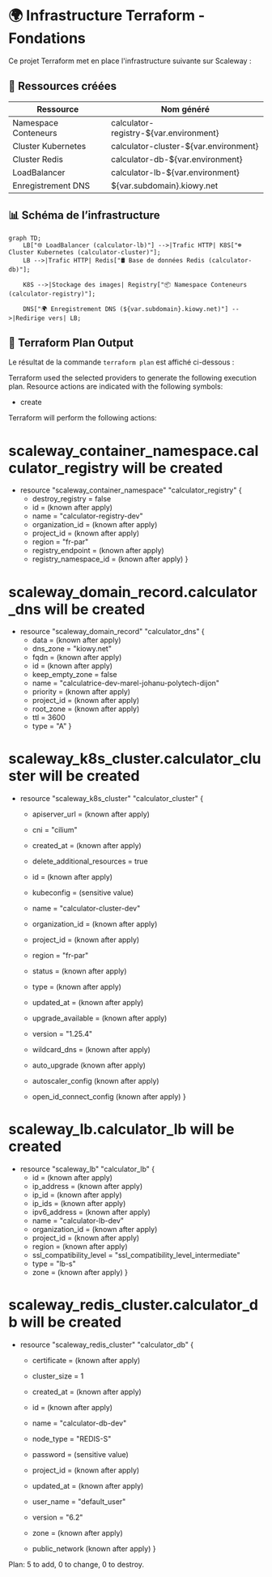 # 🌍 Infrastructure Terraform - Fondations

Ce projet Terraform met en place l'infrastructure suivante sur Scaleway :

## 📌 Ressources créées

| Ressource                   | Nom généré |
|-----------------------------|--------------------------------------|
| Namespace Conteneurs        | calculator-registry-${var.environment} |
| Cluster Kubernetes          | calculator-cluster-${var.environment} |
| Cluster Redis               | calculator-db-${var.environment} |
| LoadBalancer                | calculator-lb-${var.environment} |
| Enregistrement DNS          | ${var.subdomain}.kiowy.net |

## 📊 Schéma de l’infrastructure

```mermaid
graph TD;
    LB["🌐 LoadBalancer (calculator-lb)"] -->|Trafic HTTP| K8S["☸️ Cluster Kubernetes (calculator-cluster)"];
    LB -->|Trafic HTTP| Redis["🛢️ Base de données Redis (calculator-db)"];

    K8S -->|Stockage des images| Registry["📦 Namespace Conteneurs (calculator-registry)"];
    
    DNS["🌍 Enregistrement DNS (${var.subdomain}.kiowy.net)"] -->|Redirige vers| LB;
```


## 📜 Terraform Plan Output

Le résultat de la commande `terraform plan` est affiché ci-dessous :

Terraform used the selected providers to generate the following execution plan. Resource actions are indicated
with the following symbols:
  + create

Terraform will perform the following actions:

  # scaleway_container_namespace.calculator_registry will be created
  + resource "scaleway_container_namespace" "calculator_registry" {
      + destroy_registry      = false
      + id                    = (known after apply)
      + name                  = "calculator-registry-dev"
      + organization_id       = (known after apply)
      + project_id            = (known after apply)
      + region                = "fr-par"
      + registry_endpoint     = (known after apply)
      + registry_namespace_id = (known after apply)
    }

  # scaleway_domain_record.calculator_dns will be created
  + resource "scaleway_domain_record" "calculator_dns" {
      + data            = (known after apply)
      + dns_zone        = "kiowy.net"
      + fqdn            = (known after apply)
      + id              = (known after apply)
      + keep_empty_zone = false
      + name            = "calculatrice-dev-marel-johanu-polytech-dijon"
      + priority        = (known after apply)
      + project_id      = (known after apply)
      + root_zone       = (known after apply)
      + ttl             = 3600
      + type            = "A"
    }

  # scaleway_k8s_cluster.calculator_cluster will be created
  + resource "scaleway_k8s_cluster" "calculator_cluster" {
      + apiserver_url               = (known after apply)
      + cni                         = "cilium"
      + created_at                  = (known after apply)
      + delete_additional_resources = true
      + id                          = (known after apply)
      + kubeconfig                  = (sensitive value)
      + name                        = "calculator-cluster-dev"
      + organization_id             = (known after apply)
      + project_id                  = (known after apply)
      + region                      = "fr-par"
      + status                      = (known after apply)
      + type                        = (known after apply)
      + updated_at                  = (known after apply)
      + upgrade_available           = (known after apply)
      + version                     = "1.25.4"
      + wildcard_dns                = (known after apply)

      + auto_upgrade (known after apply)

      + autoscaler_config (known after apply)

      + open_id_connect_config (known after apply)
    }

  # scaleway_lb.calculator_lb will be created
  + resource "scaleway_lb" "calculator_lb" {
      + id                      = (known after apply)
      + ip_address              = (known after apply)
      + ip_id                   = (known after apply)
      + ip_ids                  = (known after apply)
      + ipv6_address            = (known after apply)
      + name                    = "calculator-lb-dev"
      + organization_id         = (known after apply)
      + project_id              = (known after apply)
      + region                  = (known after apply)
      + ssl_compatibility_level = "ssl_compatibility_level_intermediate"
      + type                    = "lb-s"
      + zone                    = (known after apply)
    }

  # scaleway_redis_cluster.calculator_db will be created
  + resource "scaleway_redis_cluster" "calculator_db" {
      + certificate  = (known after apply)
      + cluster_size = 1
      + created_at   = (known after apply)
      + id           = (known after apply)
      + name         = "calculator-db-dev"
      + node_type    = "REDIS-S"
      + password     = (sensitive value)
      + project_id   = (known after apply)
      + updated_at   = (known after apply)
      + user_name    = "default_user"
      + version      = "6.2"
      + zone         = (known after apply)

      + public_network (known after apply)
    }

Plan: 5 to add, 0 to change, 0 to destroy.
